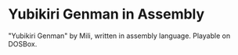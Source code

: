 # Yubikiri Genman in Assembly
 "Yubikiri Genman" by Mili, written in assembly language. Playable on DOSBox.
